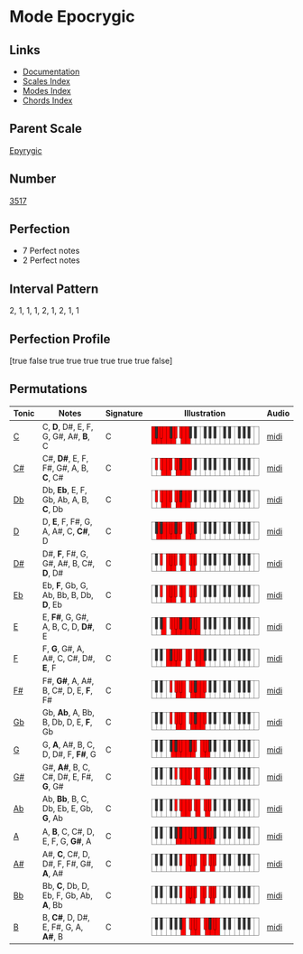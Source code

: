 # Mode Epocrygic

## Links

- [Documentation](index.md)
- [Scales Index](Scales.md)
- [Modes Index](Modes.md)
- [Chords Index](Chords.md)

## Parent Scale

[Epyrygic](ScaleEpyrygic.md)

## Number

[3517](https://ianring.com/musictheory/scales/3517)

## Perfection

- 7 Perfect notes
- 2 Perfect notes

## Interval Pattern

2, 1, 1, 1, 2, 1, 2, 1, 1

## Perfection Profile

[true false true true true true true true false]

## Permutations

| Tonic | Notes | Signature | Illustration | Audio |
|-------|-------|-----------|--------------|-------|
| [C](ModeCNaturalEpocrygic.md) | C, **D**, D#, E, F, G, G#, A#, **B**, C | C | ![CNaturalEpocrygic](ModeCNaturalEpocrygic.png) | [midi](https://github.com/edipermadi/music/blob/main/docs/ModeCNaturalEpocrygic.mid?raw=true) |
| [C#](ModeCSharpEpocrygic.md) | C#, **D#**, E, F, F#, G#, A, B, **C**, C# | C | ![CSharpEpocrygic](ModeCSharpEpocrygic.png) | [midi](https://github.com/edipermadi/music/blob/main/docs/ModeCSharpEpocrygic.mid?raw=true) |
| [Db](ModeDFlatEpocrygic.md) | Db, **Eb**, E, F, Gb, Ab, A, B, **C**, Db | C | ![DFlatEpocrygic](ModeDFlatEpocrygic.png) | [midi](https://github.com/edipermadi/music/blob/main/docs/ModeDFlatEpocrygic.mid?raw=true) |
| [D](ModeDNaturalEpocrygic.md) | D, **E**, F, F#, G, A, A#, C, **C#**, D | C | ![DNaturalEpocrygic](ModeDNaturalEpocrygic.png) | [midi](https://github.com/edipermadi/music/blob/main/docs/ModeDNaturalEpocrygic.mid?raw=true) |
| [D#](ModeDSharpEpocrygic.md) | D#, **F**, F#, G, G#, A#, B, C#, **D**, D# | C | ![DSharpEpocrygic](ModeDSharpEpocrygic.png) | [midi](https://github.com/edipermadi/music/blob/main/docs/ModeDSharpEpocrygic.mid?raw=true) |
| [Eb](ModeEFlatEpocrygic.md) | Eb, **F**, Gb, G, Ab, Bb, B, Db, **D**, Eb | C | ![EFlatEpocrygic](ModeEFlatEpocrygic.png) | [midi](https://github.com/edipermadi/music/blob/main/docs/ModeEFlatEpocrygic.mid?raw=true) |
| [E](ModeENaturalEpocrygic.md) | E, **F#**, G, G#, A, B, C, D, **D#**, E | C | ![ENaturalEpocrygic](ModeENaturalEpocrygic.png) | [midi](https://github.com/edipermadi/music/blob/main/docs/ModeENaturalEpocrygic.mid?raw=true) |
| [F](ModeFNaturalEpocrygic.md) | F, **G**, G#, A, A#, C, C#, D#, **E**, F | C | ![FNaturalEpocrygic](ModeFNaturalEpocrygic.png) | [midi](https://github.com/edipermadi/music/blob/main/docs/ModeFNaturalEpocrygic.mid?raw=true) |
| [F#](ModeFSharpEpocrygic.md) | F#, **G#**, A, A#, B, C#, D, E, **F**, F# | C | ![FSharpEpocrygic](ModeFSharpEpocrygic.png) | [midi](https://github.com/edipermadi/music/blob/main/docs/ModeFSharpEpocrygic.mid?raw=true) |
| [Gb](ModeGFlatEpocrygic.md) | Gb, **Ab**, A, Bb, B, Db, D, E, **F**, Gb | C | ![GFlatEpocrygic](ModeGFlatEpocrygic.png) | [midi](https://github.com/edipermadi/music/blob/main/docs/ModeGFlatEpocrygic.mid?raw=true) |
| [G](ModeGNaturalEpocrygic.md) | G, **A**, A#, B, C, D, D#, F, **F#**, G | C | ![GNaturalEpocrygic](ModeGNaturalEpocrygic.png) | [midi](https://github.com/edipermadi/music/blob/main/docs/ModeGNaturalEpocrygic.mid?raw=true) |
| [G#](ModeGSharpEpocrygic.md) | G#, **A#**, B, C, C#, D#, E, F#, **G**, G# | C | ![GSharpEpocrygic](ModeGSharpEpocrygic.png) | [midi](https://github.com/edipermadi/music/blob/main/docs/ModeGSharpEpocrygic.mid?raw=true) |
| [Ab](ModeAFlatEpocrygic.md) | Ab, **Bb**, B, C, Db, Eb, E, Gb, **G**, Ab | C | ![AFlatEpocrygic](ModeAFlatEpocrygic.png) | [midi](https://github.com/edipermadi/music/blob/main/docs/ModeAFlatEpocrygic.mid?raw=true) |
| [A](ModeANaturalEpocrygic.md) | A, **B**, C, C#, D, E, F, G, **G#**, A | C | ![ANaturalEpocrygic](ModeANaturalEpocrygic.png) | [midi](https://github.com/edipermadi/music/blob/main/docs/ModeANaturalEpocrygic.mid?raw=true) |
| [A#](ModeASharpEpocrygic.md) | A#, **C**, C#, D, D#, F, F#, G#, **A**, A# | C | ![ASharpEpocrygic](ModeASharpEpocrygic.png) | [midi](https://github.com/edipermadi/music/blob/main/docs/ModeASharpEpocrygic.mid?raw=true) |
| [Bb](ModeBFlatEpocrygic.md) | Bb, **C**, Db, D, Eb, F, Gb, Ab, **A**, Bb | C | ![BFlatEpocrygic](ModeBFlatEpocrygic.png) | [midi](https://github.com/edipermadi/music/blob/main/docs/ModeBFlatEpocrygic.mid?raw=true) |
| [B](ModeBNaturalEpocrygic.md) | B, **C#**, D, D#, E, F#, G, A, **A#**, B | C | ![BNaturalEpocrygic](ModeBNaturalEpocrygic.png) | [midi](https://github.com/edipermadi/music/blob/main/docs/ModeBNaturalEpocrygic.mid?raw=true) |

